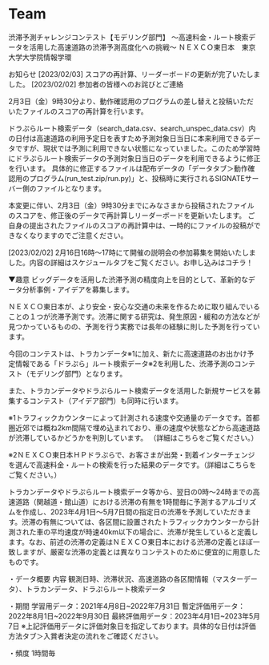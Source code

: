 # Team
 渋滞予測チャレンジコンテスト【モデリング部門】 ～高速料金・ルート検索データを活用した高速道路の渋滞予測高度化への挑戦～ ＮＥＸＣＯ東日本　東京大学大学院情報学環
 
 
お知らせ
[2023/02/03] スコアの再計算、リーダーボードの更新が完了いたしました。
[2023/02/02] 参加者の皆様へのお詫びとご連絡

2月3日（金）9時30分より、動作確認用のプログラムの差し替えと投稿いただいたファイルのスコアの再計算を行います。

ドラぷらルート検索データ（search_data.csv、search_unspec_data.csv）内の日付は高速道路の利用予定日を表すため予測対象日当日に本来利用できるデータですが、現状では予測に利用できない状態になっていました。このため学習時にドラぷらルート検索データの予測対象日当日のデータを利用できるように修正を行います。
具体的に修正するファイルは配布データの「データタブ＞動作確認用のプログラム(run_test.zip/run.py)」と、投稿時に実行されるSIGNATEサーバー側のファイルとなります。

本変更に伴い、2月3日（金）9時30分までにみなさまから投稿されたファイルのスコアを、修正後のデータで再計算しリーダーボードを更新いたします。
ご自身の提出されたファイルのスコアの再計算中は、一時的にファイルの投稿ができなくなりますのでご注意ください。


[2023/02/02] 2月16日16時〜17時にて開催の説明会の参加募集を開始いたしました。内容の詳細はスケジュールタブをご覧ください。お申し込みはコチラ！



▼趣意
ビッグデータを活用した渋滞予測の精度向上を目的として、革新的なデータ分析事例・アイデアを募集します。

ＮＥＸＣＯ東日本が、より安全・安心な交通の未来を作るために取り組んでいることの１つが渋滞予測です。渋滞に関する研究は、発生原因・緩和の方法などが見つかっているものの、予測を行う実務では長年の経験に則した予測を行っています。

今回のコンテストは、トラカンデータ※1に加え、新たに高速道路のお出かけ予定情報である「ドラぷら」ルート検索データ※2を利用した、渋滞予測のコンテスト（モデリング部門）となります。

また、トラカンデータやドラぷらルート検索データを活用した新規サービスを募集するコンテスト（アイデア部門）も同時に行います。

※1トラフィックカウンターによって計測される速度や交通量のデータです。首都圏近郊では概ね2km間隔で埋め込まれており、車の速度や状態などから高速道路が渋滞しているかどうかを判別しています。 （詳細はこちらをご覧ください。）

※2ＮＥＸＣＯ東日本ＨＰドラぷらで、お客さまが出発・到着インターチェンジを選んで高速料金・ルートの検索を行った結果のデータです。（詳細はこちらをご覧ください。）

トラカンデータやドラぷらルート検索データ等から、翌日の0時〜24時までの高速道路（関越道・館山道）における渋滞の有無を1時間毎に予測するアルゴリズムを作成し、2023年4月1日～5月7日間の指定日の渋滞を予測していただきます。渋滞の有無については、各区間に設置されたトラフィックカウンターから計測された車の平均速度が時速40km以下の場合に、渋滞が発生していると定義します。なお、前述の渋滞の定義はＮＥＸＣＯ東日本における渋滞の定義とほぼ一致しますが、厳密な渋滞の定義とは異なりコンテストのために便宜的に用意したものです。

・データ概要
内容
観測日時、渋滞状況、高速道路の各区間情報（マスターデータ）、トラカンデータ、ドラぷらルート検索データ


・期間
学習用データ：2021年4月8日~2022年7月31日
暫定評価用データ：2022年8月1日~2022年9月30日
最終評価用データ：2023年4月1日~2023年5月7日
※上記評価用データに評価対象日を指定しております。具体的な日付は評価方法タブ＞入賞者決定の流れをご確認ください。


・頻度
1時間毎





